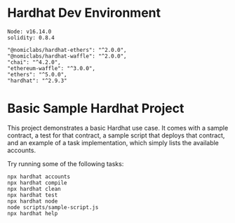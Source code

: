 # Hardhat Dev Environment

    Node: v16.14.0
    solidity: 0.8.4

    "@nomiclabs/hardhat-ethers": "^2.0.0",
    "@nomiclabs/hardhat-waffle": "^2.0.0",
    "chai": "^4.2.0",
    "ethereum-waffle": "^3.0.0",
    "ethers": "^5.0.0",
    "hardhat": "^2.9.3"

# Basic Sample Hardhat Project

This project demonstrates a basic Hardhat use case. It comes with a sample contract, a test for that contract, a sample script that deploys that contract, and an example of a task implementation, which simply lists the available accounts.

Try running some of the following tasks:

```shell
npx hardhat accounts
npx hardhat compile
npx hardhat clean
npx hardhat test
npx hardhat node
node scripts/sample-script.js
npx hardhat help
```

